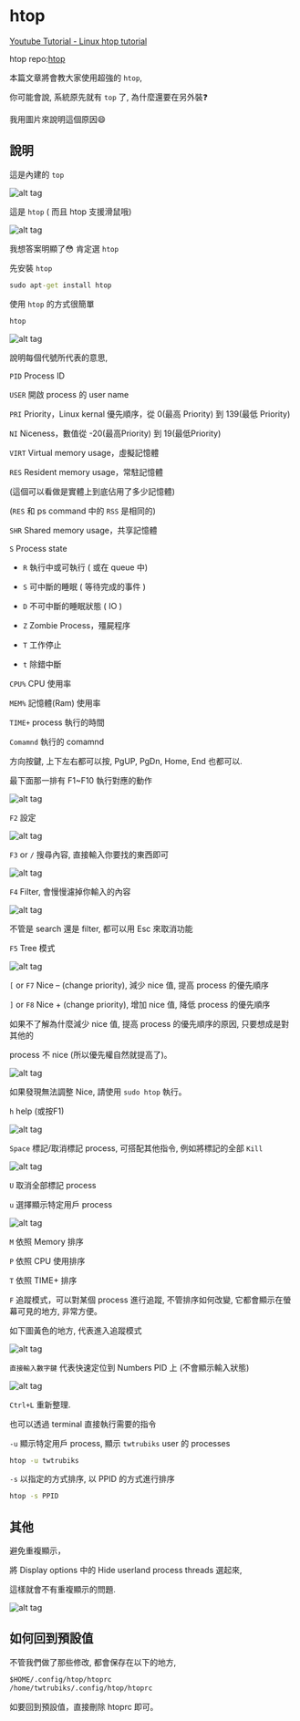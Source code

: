 # htop

[Youtube Tutorial - Linux htop tutorial](https://youtu.be/_h90Z3WRc6s)

htop repo:[htop](https://github.com/hishamhm/htop)

本篇文章將會教大家使用超強的 `htop`,

你可能會說, 系統原先就有 `top` 了, 為什麼還要在另外裝:question:

我用圖片來說明這個原因:smile:

## 說明

這是內建的 `top`

![alt tag](https://i.imgur.com/d5r8aXm.png)

這是 `htop` ( 而且 htop 支援滑鼠哦)

![alt tag](https://i.imgur.com/knIl247.png)

我想答案明顯了:flushed: 肯定選 `htop`

先安裝 `htop`

```cmd
sudo apt-get install htop
```

使用 `htop` 的方式很簡單

```cmd
htop
```

![alt tag](https://i.imgur.com/DbE3T0y.png)

說明每個代號所代表的意思,

`PID` Process ID

`USER` 開啟 process 的 user name

`PRI` Priority，Linux kernal 優先順序，從 0(最高 Priority) 到 139(最低 Priority)

`NI` Niceness，數值從 -20(最高Priority) 到 19(最低Priority)

`VIRT` Virtual memory usage，虛擬記憶體

`RES` Resident memory usage，常駐記憶體

(這個可以看做是實體上到底佔用了多少記憶體)

(`RES` 和 ps command 中的 `RSS` 是相同的)

`SHR` Shared memory usage，共享記憶體

`S` Process state

- `R` 執行中或可執行 ( 或在 queue 中)

- `S` 可中斷的睡眠 ( 等待完成的事件 )

- `D` 不可中斷的睡眠狀態 ( IO )

- `Z` Zombie Process，殭屍程序

- `T` 工作停止

- `t` 除錯中斷

`CPU%` CPU 使用率

`MEM%` 記憶體(Ram) 使用率

`TIME+` process 執行的時間

`Comamnd` 執行的 comamnd

方向按鍵, 上下左右都可以按, PgUP, PgDn, Home, End 也都可以.

最下面那一排有 F1~F10 執行對應的動作

![alt tag](https://i.imgur.com/B8KZtj6.png)

`F2` 設定

![alt tag](https://i.imgur.com/fTV6Gus.png)

`F3` or `/` 搜尋內容, 直接輸入你要找的東西即可

![alt tag](https://i.imgur.com/iYue5h8.png)

`F4` Filter, 會慢慢濾掉你輸入的內容

![alt tag](https://i.imgur.com/MNg2wkW.png)

不管是 search 還是 filter, 都可以用 Esc 來取消功能

`F5` Tree 模式

![alt tag](https://i.imgur.com/ecpnMHk.png)

`[` or `F7`  Nice – (change priority), 減少 nice 值, 提高 process 的優先順序

`]` or `F8`  Nice + (change priority), 增加 nice 值, 降低 process 的優先順序

如果不了解為什麼減少 nice 值, 提高 process 的優先順序的原因, 只要想成是對其他的

process 不 nice (所以優先權自然就提高了)。

![alt tag](https://i.imgur.com/TtzLoZ7.png)

如果發現無法調整 Nice, 請使用 `sudo htop` 執行。

`h` help (或按F1)

![alt tag](https://i.imgur.com/Wx58Y6i.png)

`Space` 標記/取消標記 process, 可搭配其他指令, 例如將標記的全部 `Kill`

![alt tag](https://i.imgur.com/34RffTF.png)

`U` 取消全部標記 process

`u` 選擇顯示特定用戶 process

![alt tag](https://i.imgur.com/f2PBpWE.png)

`M` 依照 Memory 排序

`P` 依照 CPU 使用排序

`T` 依照 TIME+ 排序

`F` 追蹤模式，可以對某個 process 進行追蹤, 不管排序如何改變, 它都會顯示在螢幕可見的地方, 非常方便。

如下圖黃色的地方, 代表進入追蹤模式

![alt tag](https://i.imgur.com/UGX3i1o.png)

`直接輸入數字鍵` 代表快速定位到 Numbers PID 上 (不會顯示輸入狀態)

![alt tag](https://i.imgur.com/RHkNahw.png)

`Ctrl+L` 重新整理.

也可以透過 terminal 直接執行需要的指令

`-u` 顯示特定用戶 process, 顯示 `twtrubiks` user 的 processes

```cmd
htop -u twtrubiks
```

`-s` 以指定的方式排序, 以 PPID 的方式進行排序

```cmd
htop -s PPID
```

## 其他

避免重複顯示，

將 Display options 中的 Hide userland process threads 選起來,

這樣就會不有重複顯示的問題.

![alt tag](https://i.imgur.com/6UbzFpZ.png)

## 如何回到預設值

不管我們做了那些修改, 都會保存在以下的地方,

```cmd
$HOME/.config/htop/htoprc
/home/twtrubiks/.config/htop/htoprc
```

如要回到預設值，直接刪除 htoprc 即可。
